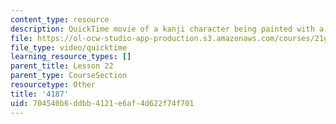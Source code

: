 ```yaml
---
content_type: resource
description: QuickTime movie of a kanji character being painted with a brush.
file: https://ol-ocw-studio-app-production.s3.amazonaws.com/courses/21g-504-japanese-iv-spring-2009/704540b6ddbb4121e6af4d622f74f701_4187.mov
file_type: video/quicktime
learning_resource_types: []
parent_title: Lesson 22
parent_type: CourseSection
resourcetype: Other
title: '4187'
uid: 704540b6-ddbb-4121-e6af-4d622f74f701
---
```

